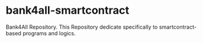 # bank4all-smartcontract
Bank4All Repository. This Repository dedicate specifically to smartcontract-based programs and logics.
